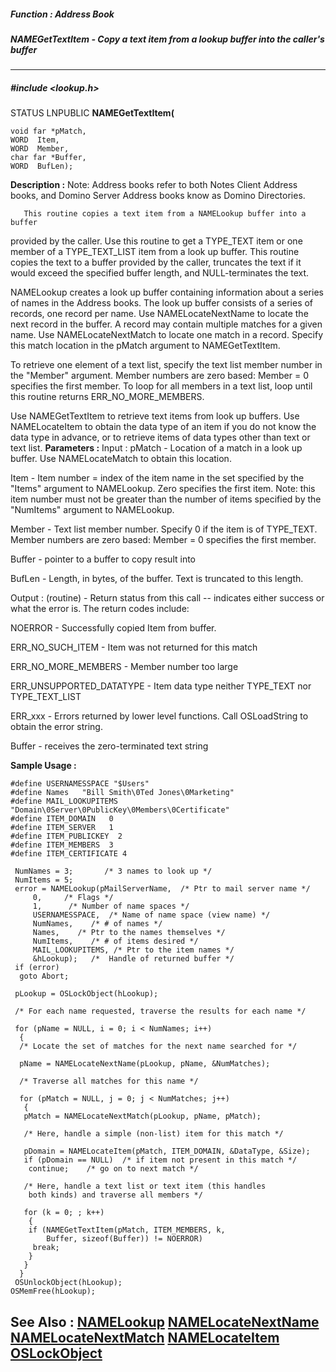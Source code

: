 ##### Function : Address Book
##### NAMEGetTextItem - Copy a text item from a lookup buffer into the caller's buffer
---
##### #include <lookup.h>
STATUS LNPUBLIC **NAMEGetTextItem(**

	void far *pMatch,
	WORD  Item,
	WORD  Member,
	char far *Buffer,
	WORD  BufLen);
**Description :**
Note:  Address books refer to both Notes Client Address books, and Domino 
Server Address books know as Domino Directories.

       This routine copies a text item from a NAMELookup buffer into a buffer 
provided by the caller. Use this routine to get a TYPE_TEXT item or one member 
of a TYPE_TEXT_LIST item from a look up buffer. This routine copies the text to 
a buffer provided by the caller, truncates the text if it would exceed the 
specified buffer length, and NULL-terminates the text.

NAMELookup creates a look up buffer containing information about a series of 
names in the Address books. The look up buffer consists of a series of records, 
one record per name. Use NAMELocateNextName to locate the next record in the 
buffer. A record may contain multiple matches for a given name. Use 
NAMELocateNextMatch to locate one match in a record. Specify this match 
location in the pMatch argument to NAMEGetTextItem.

To retrieve one element of a text list, specify the text list member number in 
the "Member" argument. Member numbers are zero based: Member = 0 specifies the 
first member. To loop for all members in a text list, loop until this routine 
returns ERR_NO_MORE_MEMBERS.

Use NAMEGetTextItem to retrieve text items from look up buffers. Use 
NAMELocateItem to obtain the data type of an item if you do not know the data 
type in advance, or to retrieve items of data types other than text or text 
list.
**Parameters :**
Input :
pMatch  -  Location of a match in a look up buffer. Use NAMELocateMatch to obtain this location.

Item  -  Item number = index of the item name in the set specified by the "Items" argument to NAMELookup. Zero specifies the first item. Note: this item number must not be greater than the number of items specified by the "NumItems" argument to NAMELookup.

Member  -  Text list member number. Specify 0 if the item is of TYPE_TEXT. Member numbers are zero based: Member = 0 specifies the first member.

Buffer  -  pointer to a buffer to copy result into

BufLen  -  Length, in bytes, of the buffer. Text is truncated to this length.

Output :
(routine)  -  Return status from this call -- indicates either success or what the error is. The return codes include:

NOERROR - Successfully copied Item from buffer.

ERR_NO_SUCH_ITEM - Item was not returned for this match

ERR_NO_MORE_MEMBERS - Member number too large

ERR_UNSUPPORTED_DATATYPE - Item data type neither TYPE_TEXT nor TYPE_TEXT_LIST

ERR_xxx - Errors returned by lower level functions. Call OSLoadString to obtain the error string.


Buffer  -  receives the zero-terminated text string

**Sample Usage :**
```
#define USERNAMESSPACE "$Users"
#define Names   "Bill Smith\0Ted Jones\0Marketing"
#define MAIL_LOOKUPITEMS "Domain\0Server\0PublicKey\0Members\0Certificate"
#define ITEM_DOMAIN   0
#define ITEM_SERVER   1
#define ITEM_PUBLICKEY  2
#define ITEM_MEMBERS  3
#define ITEM_CERTIFICATE 4
 
 NumNames = 3;       /* 3 names to look up */
 NumItems = 5;
 error = NAMELookup(pMailServerName,  /* Ptr to mail server name */
     0,     /* Flags */
     1,      /* Number of name spaces */
     USERNAMESSPACE,  /* Name of name space (view name) */
     NumNames,    /* # of names */
     Names,    /* Ptr to the names themselves */
     NumItems,    /* # of items desired */
     MAIL_LOOKUPITEMS, /* Ptr to the item names */
     &hLookup);   /*  Handle of returned buffer */
 if (error)
  goto Abort;

 pLookup = OSLockObject(hLookup);

 /* For each name requested, traverse the results for each name */

 for (pName = NULL, i = 0; i < NumNames; i++)
  {
  /* Locate the set of matches for the next name searched for */

  pName = NAMELocateNextName(pLookup, pName, &NumMatches);

  /* Traverse all matches for this name */

  for (pMatch = NULL, j = 0; j < NumMatches; j++)
   {
   pMatch = NAMELocateNextMatch(pLookup, pName, pMatch);

   /* Here, handle a simple (non-list) item for this match */

   pDomain = NAMELocateItem(pMatch, ITEM_DOMAIN, &DataType, &Size);
   if (pDomain == NULL)  /* if item not present in this match */
    continue;    /* go on to next match */

   /* Here, handle a text list or text item (this handles
    both kinds) and traverse all members */

   for (k = 0; ; k++)
    {
    if (NAMEGetTextItem(pMatch, ITEM_MEMBERS, k, 
        Buffer, sizeof(Buffer)) != NOERROR)
     break;
    }
   }
  }
 OSUnlockObject(hLookup);
OSMemFree(hLookup);
```
**See Also :**
[NAMELookup](D:/md_files/NAMELookup.md)
[NAMELocateNextName](D:/md_files/NAMELocateNextName.md)
[NAMELocateNextMatch](D:/md_files/NAMELocateNextMatch.md)
[NAMELocateItem](D:/md_files/NAMELocateItem.md)
[OSLockObject](D:/md_files/OSLockObject.md)
---
